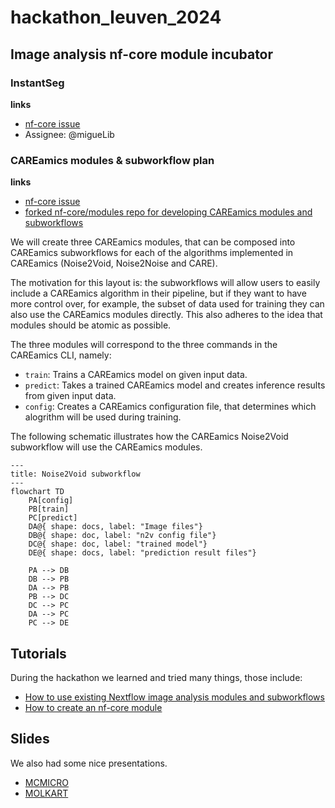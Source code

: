 # hackathon_leuven_2024

## Image analysis nf-core module incubator

### InstantSeg

**links**
- [nf-core issue](https://github.com/nf-core/modules/issues/7152)
- Assignee: @migueLib

### CAREamics modules & subworkflow plan

**links**
- [nf-core issue](https://github.com/nf-core/modules/issues/7157)
- [forked nf-core/modules repo for developing CAREamics modules and subworkflows](https://github.com/CAREamics/nf-core-modules)


We will create three CAREamics modules, that can be composed into CAREamics subworkflows for each of the algorithms implemented in CAREamics (Noise2Void, Noise2Noise and CARE). 

The motivation for this layout is: the subworkflows will allow users to easily include a CAREamics algorithm in their pipeline, but if they want to have more control over, for example, the subset of data used for training they can also use the CAREamics modules directly. This also adheres to the idea that modules should be atomic as possible.

The three modules will correspond to the three commands in the CAREamics CLI, namely:

- `train`: Trains a CAREamics model on given input data.
- `predict`: Takes a trained CAREamics model and creates inference results from given input data.
- `config`: Creates a CAREamics configuration file, that determines which alogrithm will be used during training.

The following schematic illustrates how the CAREamics Noise2Void subworkflow will use the CAREamics modules.

```mermaid
---
title: Noise2Void subworkflow
---
flowchart TD
    PA[config]
    PB[train]
    PC[predict]
    DA@{ shape: docs, label: "Image files"}
    DB@{ shape: doc, label: "n2v config file"}
    DC@{ shape: doc, label: "trained model"}
    DE@{ shape: docs, label: "prediction result files"}

    PA --> DB
    DB --> PB
    DA --> PB
    PB --> DC
    DC --> PC
    DA --> PC
    PC --> DE
```

## Tutorials

During the hackathon we learned and tried many things, those include:

- [How to use existing Nextflow image analysis modules and subworkflows](nextflow_for_dummies/how_to_include_nextflow_modules_and_subworkflows.md)
- [How to create an nf-core module](https://shy-cold-a09.notion.site/Make-an-NF-Core-module-da38fe5fdc534f1d8432f63b3832f10c?pvs=74)

## Slides

We also had some nice presentations.
- [MCMICRO](./presentations/slides_MCMICRO.pdf)
- [MOLKART](./presentations/slides_Molkart.pdf)
